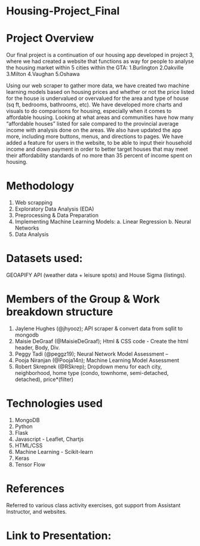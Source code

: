 # Housing-Project_Final




# Project Overview
Our final project is a continuation of our housing app developed in project 3, where we had created a  website that functions as way for people to analyse the housing market within 5 cities within the GTA:
1.Burlington
2.Oakville
3.Milton
4.Vaughan
5.Oshawa

Using our web scraper to gather more data, we have created two machine learning models based on housing prices and whether or not the price listed for the house is undervalued or overvalued for the area and type of house (sq ft, bedrooms, bathrooms, etc). We have developed more charts and visuals to do comparisons for housing, especially when it comes to affordable housing. Looking at what areas and communities have how many “affordable houses” listed for sale compared to the provincial average income with analysis done on the areas. We also have updated the app more, including more buttons, menus, and directions to pages. We have added a feature for users in the website, to be able to input their household income and down payment in order to better target houses that may meet their affordability standards of no more than 35 percent of income spent on housing.

# Methodology
1. Web scrapping
2. Exploratory Data Analysis (EDA)
3. Preprocessing & Data Preparation
4. Implementing Machine Learning Models:
   a. Linear Regression
   b. Neural Networks
5. Data Analysis

# Datasets used:
GEOAPIFY API (weather data + leisure spots) and House Sigma (listings).

# Members of the Group & Work breakdown structure
1. Jaylene Hughes (@jhyooz); API scraper & convert data from sqllit to mongodb
2. Maisie DeGraaf (@MaisieDeGraaf); Html & CSS code - Create the html header, Body, Div.
3. Peggy Tadi (@peggz19); Neural Network Model Assessment – 
4. Pooja Niranjan (@Pooja14n); Machine Learning Model Assessment
5. Robert Skrepnek (@RSkrep); Dropdown menu for each city, neighborhood, home type (condo, townhome, semi-detached, detached), price*(filter)

# Technologies used
1. MongoDB
2. Python
3. Flask
4. Javascript - Leaflet, Chartjs
5. HTML/CSS
6. Machine Learning - Scikit-learn
7. Keras
8. Tensor Flow

# References
Referred to various class activity exercises, got support from Assistant Instructor, and websites.

# Link to Presentation:
